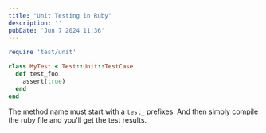 ```yaml
---
title: "Unit Testing in Ruby"
description: ''
pubDate: 'Jun 7 2024 11:36'
---
```


```ruby
require 'test/unit'

class MyTest < Test::Unit::TestCase
  def test_foo
    assert(true)
  end
end
```

The method name must start with a `test_` prefixes.
And then simply compile the ruby file and you'll get the test results.
